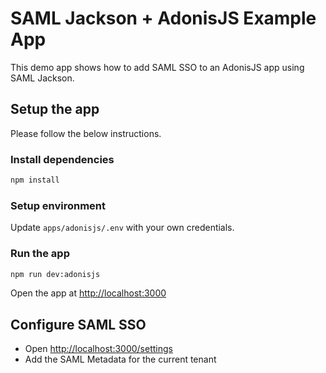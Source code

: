 # SAML Jackson + AdonisJS Example App

This demo app shows how to add SAML SSO to an AdonisJS app using SAML Jackson.

## Setup the app

Please follow the below instructions.

### Install dependencies

```bash
npm install
```

### Setup environment

Update `apps/adonisjs/.env` with your own credentials.

### Run the app

```bash
npm run dev:adonisjs
```

Open the app at [http://localhost:3000](http://localhost:3000)

## Configure SAML SSO

- Open [http://localhost:3000/settings](http://localhost:3000/settings)
- Add the SAML Metadata for the current tenant
